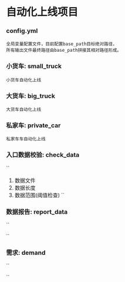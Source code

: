 # 自动化上线项目
### config.yml

    全局变量配置文件，目前配置base_path目标绝对路径，
    所有输出文件最终路径由base_path拼接其相对路径形成。

### 小货车: small_truck
``
小货车自动化上线
``

### 大货车: big_truck
``
大货车自动化上线
``

### 私家车: private_car
``
私家车车自动化上线
``

### 入口数据校验: check_data
``
1. 数据文件
2. 数据长度
3. 数据范围(阈值检查)
``

### 数据报告: report_data
``

``

### 需求: demand
``

``

